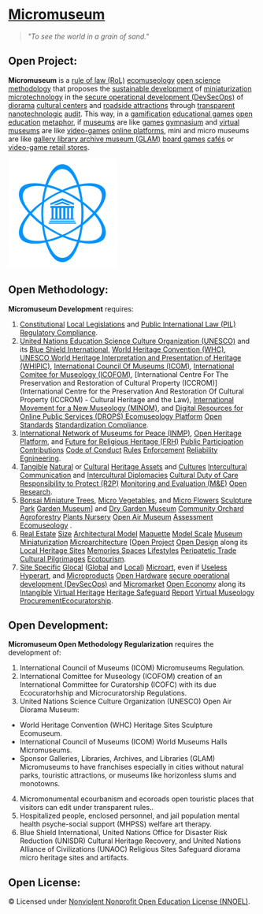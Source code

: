 # [Micromuseum](https://operarioribeiro.github.com/Micromuseum)

> _"To see the world in a grain of sand."_

## Open Project:

**Micromuseum** is a [rule of law (RoL)](https://en.wikipedia.org/wiki/Rule_of_law) [ecomuseology](https://en.wikipedia.org/wiki/Ecomuseum) [open science](https://en.wikipedia.org/wiki/Open_science) [methodology](https://open-sci.github.io/2023-2024/slides/04.pdf) that proposes the [sustainable development](https://en.wikipedia.org/wiki/Sustainable_Development) of [miniaturization](https://en.wikipedia.org/wiki/Miniaturization) [microtechnology](https://en.wikipedia.org/wiki/Microtechnology) in the [secure operational development (DevSecOps)](https://en.wikipedia.org/wiki/DevOps#DevSecOps,_shifting_security_left) of [diorama](https://en.wikipedia.org/wiki/Diorama) [cultural centers](https://en.wikipedia.org/wiki/Cultural_center) and [roadside attractions](https://en.wikipedia.org/wiki/Roadside_attraction) through [transparent](https://en.wikipedia.org/wiki/Open_government#Transparency) [nanotechnologic](https://en.wikipedia.org/wiki/Nanotechnology) [audit](https://en.wikipedia.org/wiki/Audit). This way, in a [gamification](https://en.wikipedia.org/wiki/Gamification) [educational games](https://en.wikipedia.org/wiki/Educational_game) [open education](https://en.wikipedia.org/wiki/Open_education) [metaphor](https://en.wikipedia.org/wiki/Metaphor), if [museums](https://en.wikipedia.org/wiki/Museum) are like [games](https://en.wikipedia.org/wiki/Game) [gymnasium](https://en.wikipedia.org/wiki/Gym) and [virtual museums](https://en.wikipedia.org/wiki/Virtual_museum) are like [video-games](https://en.wikipedia.org/wiki/Video_game) [online platforms](https://en.wikipedia.org/wiki/Online_game), mini and micro museums are like [gallery library archive museum (GLAM)](https://en.wikipedia.org/wiki/GLAM_(cultural_heritage)) [board games](https://en.wikipedia.org/wiki/Board_game) [cafés](https://en.wikipedia.org/wiki/Board_game_caf%C3%A9) or [video-game retail stores](https://en.wikipedia.org/wiki/Video_game_industry#Retail).

![image](https://github.com/operarioribeiro/Micromuseum/blob/main/Micromuseum.png)

## Open Methodology:

**Micromuseum Development** requires:

1. [Constitutional](https://en.wikipedia.org/wiki/Constitution) [Local Legislations](https://en.wikipedia.org/wiki/Primary_and_secondary_legislation) and [Public International Law (PIL)](https://en.wikibooks.org/wiki/Public_International_Law) [Regulatory Compliance](https://en.wikipedia.org/wiki/Regulatory_compliance).
2. [United Nations Education Science Culture Organization (UNESCO)](https://unesco.org) and its [Blue Shield International](https://en.wikipedia.org/wiki/Blue_Shield_International), [World Heritage Convention (WHC)](https://whc.unesco.org/en/convention), [UNESCO World Heritage Interpretation and Presentation of Heritage (WHIPIC)](https://unesco-whipic.org), [International Council Of Museums (ICOM)](https://icom.museum/en/activities/standards-guidelines/standards/), [International Comitee for Museology (ICOFOM)](https://icofom.mini.icom.museum/who-we-are/icofom-rules/), [International Centre For The Preservation and Restoration of Cultural Property (ICCROM)](International Centre for the Preservation And Restoration Of Cultural Property (ICCROM) - Cultural Heritage and the Law), [International Movement for a New Museology (MINOM)](http://minom-icom.net/reference-documents), and [Digital Resources for Online Public Services (DROPS) Ecomuseology Platform](https://sites.google.com/view/drops-platform/home?authuser=0) [Open Standards](https://en.wikipedia.org/wiki/Open_standard) [Standardization Compliance](https://en.wikipedia.org/wiki/Standardization).
3. [International Network of Museums for Peace (INMP)](https://sites.google.com/view/inmp-museums-for-peace/), [Open Heritage Platform](https://en.wikipedia.org/wiki/Open_heritage), and [Future for Religious Heritage (FRH)](https://frh-europe.org) [Public Participation](https://en.wikipedia.org/wiki/Public_participation) [Contributions](https://en.wikipedia.org/wiki/Contributor_Covenant) [Code of Conduct](https://en.wikipedia.org/wiki/Code_of_conduct) [Rules](https://en.wikipedia.org/wiki/Rule) [Enforcement](https://en.wikipedia.org/wiki/Enforcement) [Reliability Egnineering](https://en.wikipedia.org/wiki/Reliability_engineering).
4. [Tangible](https://en.wikipedia.org/wiki/Tangible_cultural_heritage) [Natural](https://en.wikipedia.org/wiki/Natural_heritage) or [Cultural](https://en.wikipedia.org/wiki/Cultural_heritage) [Heritage Assets](https://en.wikipedia.org/wiki/Heritage_asset) and [Cultures](https://en.wikipedia.org/wiki/Culture_of_peace) [Intercultural Communication](https://en.wikipedia.org/wiki/Intercultural_communication) and [Intercultural Diplomacies](https://diplomacy.edu/topics/intercultural-diplomacy/) [Cultural Duty of Care](https://academia.edu/130284749/Culture_Duty_of_Care) [Responsibility to Protect (R2P)](https://en.wikipedia.org/wiki/Responsibility_to_protect) [Monitoring and Evaluation (M&E)](https://www.un.org/dgacm/en/content/monitoring-evaluation) [Open Research](https://en.wikipedia.org/wiki/Open_research).
5. [Bonsai Miniature Trees](https://en.wikipedia.org/wiki/Bonsai), [Micro Vegetables](https://en.wikipedia.org/wiki/Cherry_tomato), and [Micro Flowers](https://gourmetsweetbotanicals.com/collections/micro-flowers%E2%84%A2) [Sculpture Park](https://en.wikipedia.org/wiki/List_of_sculpture_parks) [Garden Museum](https://en.wikipedia.org/wiki/Garden_Museum)] and [Dry Garden Museum](https://en.wikipedia.org/wiki/Japanese_dry_garden) [Community Orchard](https://en.wikipedia.org/wiki/Community_orchard) [Agroforestry](https://en.wikipedia.org/wiki/Agroforestry) [Plants Nursery](https://en.wikipedia.org/wiki/Plant_nursery) [Open Air Museum](https://en.wikipedia.org/wiki/Open-air_museum) [Assessment](https://en.wikipedia.org/wiki/Assessment) [Ecomuseology](http://www.icom-italia.org/wp-content/uploads/2018/02/ICOMItalia.MuseumInternational.Articolo.Jalla_.pdf) .
6. [Real Estate](https://en.wikipedia.org/wiki/Real_estate) [Size](en.wikipedia.org/wiki/Size) [Architectural Model](https://en.wikipedia.org/wiki/Architectural_model) [Maquette](https://en.wikipedia.org/wiki/Maquette) [Model Scale](https://en.wikipedia.org/wiki/Scale_model) [Museum](https://en.wikipedia.org/wiki/Museum) [Miniaturization](https://en.wikipedia.org/wiki/Miniaturization) [Microarchitecture](https://en.wikipedia.org/wiki/Microarchitecture) [[Open Project](https://en.wikipedia.org/wiki/OpenProject) [Open Design](https://en.wikipedia.org/wiki/Open-design_movement) along its [Local Heritage Sites](https://en.wikipedia.org/wiki/Historic_site) [Memories Spaces](https://en.wikipedia.org/wiki/Lieu_de_mémoire) [Lifestyles](https://en.wikipedia.org/wiki/Lifestyle) [Peripatetic Trade](https://en.wikipedia.org/wiki/Nomad#Contemporary_peripatetic_minorities_in_Europe_and_Asia) [Cultural Pilgrimages](https://en.wikipedia.org/wiki/Songline) [Ecotourism](https://en.wikipedia.org/wiki/Ecotourism).
7.  [Site Specific](https://en.wikipedia.org/wiki/Site-specific) [Glocal](https://en.wikipedia.org/wiki/Glocalization) ([Global](https://en.wikipedia.org/wiki/Globalization) and [Local](https://en.wikipedia.org/wiki/Localism)) [Microart](https://en.wikipedia.org/wiki/Micro_miniature), even if [Useless Hyperart](https://en.wikipedia.org/wiki/Hyperart_Thomasson), and [Microproducts](https://www.sciencedirect.com/topics/engineering/micro-product) [Open Hardware](https://en.wikipedia.org/wiki/Open-source_hardware) [secure operational development (DevSecOps)](https://en.wikipedia.org/wiki/DevOps#DevSecOps,_shifting_security_left) and [Micromarket](https://en.wikipedia.org/wiki/Micromarket) [Open Economy](https://www.academia.edu/144330629/Open_Economy_Ontology_OEO_) along its [Intangible](https://en.wikipedia.org/wiki/Intangible_cultural_heritage) [Virtual Heritage](https://en.wikipedia.org/wiki/Virtual_heritage) [Heritage Safeguard](https://en.wikipedia.org/wiki/Blue_Shield_International) [Report](https://www.unesco-whipic.org/reports) [Virtual Museology](https://en.wikipedia.org/wiki/Virtual_museum) [Procurement](https://en.wikipedia.org/wiki/Procurement)[Ecocuratorship](https://sustainablecurating.ca/about).

## Open Development:

**Micromuseum Open Methodology Regularization** requires the development of:

1. International Council of Museums (ICOM) Micromuseums Regulation.
2. International Comittee for Museology (ICOFOM) creation of an International Committee for Curatorship (ICOFC) with its due Ecocuratorhship and Microcuratorship Regulations.
3. United Nations Science Culture Organization (UNESCO) Open Air Diorama Museum:
 - World Heritage Convention (WHC) Heritage Sites Sculpture Ecomuseum.
 - International Council of Museums (ICOM) World Museums Halls Micromuseums.
 - Sponsor Galleries, Libraries, Archives, and Libraries (GLAM) Micromuseums to have franchises especially in cities without natural parks, touristic attractions, or museums like horizonless slums and monotowns.
4. Micromonumental ecourbanism and ecoroads open touristic places that visitors can edit under transparent rules..
5. Hospitalized people, enclosed personnel, and jail population mental health psyche-social support (MHPSS) welfare art therapy.
6. Blue Shield International, United Nations Office for Disaster Risk Reduction (UNISDR) Cultural Heritage Recovery, and United Nations Alliance of Civilizations (UNAOC) Religious Sites Safeguard diorama micro heritage sites and artifacts.

## Open License:

© Licensed under [Nonviolent Nonprofit Open Education License (NNOEL)](https://dx.doi.org/10.17504/protocols.io.bp2l6zkbzgqe/v1).
